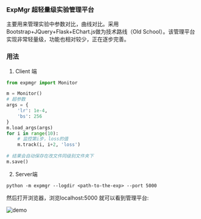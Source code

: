 ### ExpMgr 超轻量级实验管理平台

主要用来管理实验中参数对比，曲线对比。采用Bootstrap+JQuery+Flask+EChart.js做为技术路线（Old School）。该管理平台实现非常轻量级，功能也相对较少，正在逐步完善。

### 用法

1. Client 端

```python
from expmgr import Monitor

m = Monitor()
# 超参数
args = {
    'lr': 1e-4,
    'bs': 256
}
m.load_args(args)
for i in range(10):
    # 监控第i步，loss的值
	m.track(i, i+2, 'loss')
    
# 结果会自动保存在改文件同级别文件夹下
m.save()
```

2. Server端

```python -m expmgr --logdir <path-to-the-exp> --port 5000```

然后打开浏览器，浏览localhost:5000 就可以看到管理平台:

![demo](https://github.com/yunlongdong/ExpMgr/blob/main/expmgr/static/demo.png)
